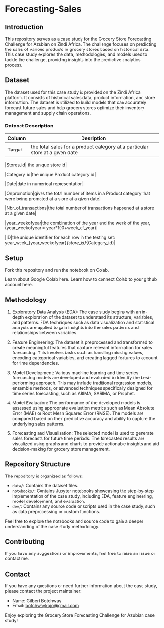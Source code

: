 # Forecasting-Sales

## Introduction

This repository serves as a case study for the Grocery Store Forecasting Challenge for Azubian on Zindi Africa. The challenge focuses on predicting the sales of various products in grocery stores based on historical data. This case study explores the data, methodologies, and models used to tackle the challenge, providing insights into the predictive analytics process.

## Dataset

The dataset used for this case study is provided on the Zindi Africa platform. It consists of historical sales data, product information, and store information. The dataset is utilized to build models that can accurately forecast future sales and help grocery stores optimize their inventory management and supply chain operations.

### Dataset Description
|Column|Desription|
|---------------------------|---------------------------------------------------|
|Target|the total sales for a product category at a particular store at a given date|

|Stores_id| the unique store id|

|Category_id|the unique Product category id|

|Date|date in numerical representation|

|Onpromotion|gives the total number of items in a Product category that were being promoted at a store at a given date|

|Nbr_of_transactions|the total number of transactions happened at a store at a given date|

|year_weekofyear|the combination of the year and the week of the year, (year_weekofyear = year*100+week_of_year)|

|ID|the unique identifier for each row in the testing set: year_week_{year_weekofyear}_{store_id}_{Category_id}|

## Setup

Fork this repository and run the notebook on Colab.

Learn about Google Colab here.
Learn how to connect Colab to your github account here.

## Methodology

1. Exploratory Data Analysis (EDA): The case study begins with an in-depth exploration of the dataset to understand its structure, variables, and patterns. EDA techniques such as data visualization and statistical analysis are applied to gain insights into the sales patterns and relationships between variables.

2. Feature Engineering: The dataset is preprocessed and transformed to create meaningful features that capture relevant information for sales forecasting. This involves tasks such as handling missing values, encoding categorical variables, and creating lagged features to account for time dependencies.

3. Model Development: Various machine learning and time series forecasting models are developed and evaluated to identify the best-performing approach. This may include traditional regression models, ensemble methods, or advanced techniques specifically designed for time series forecasting, such as ARIMA, SARIMA, or Prophet.

4. Model Evaluation: The performance of the developed models is assessed using appropriate evaluation metrics such as Mean Absolute Error (MAE) or Root Mean Squared Error (RMSE). The models are compared based on their predictive accuracy and ability to capture the underlying sales patterns.

5. Forecasting and Visualization: The selected model is used to generate sales forecasts for future time periods. The forecasted results are visualized using graphs and charts to provide actionable insights and aid decision-making for grocery store management.

## Repository Structure

The repository is organized as follows:

- `data/`: Contains the dataset files.
- `notebooks/`: Contains Jupyter notebooks showcasing the step-by-step implementation of the case study, including EDA, feature engineering, model development, and evaluation.
- `dev/`: Contains any source code or scripts used in the case study, such as data preprocessing or custom functions.

Feel free to explore the notebooks and source code to gain a deeper understanding of the case study methodology.

## Contributing

If you have any suggestions or improvements, feel free to raise an issue or contact me.

## Contact

If you have any questions or need further information about the case study, please contact the project maintainer:

- Name: Gilbert Botchway
- Email: botchwaykojo@gmail.com

Enjoy exploring the Grocery Store Forecasting Challenge for Azubian case study!

